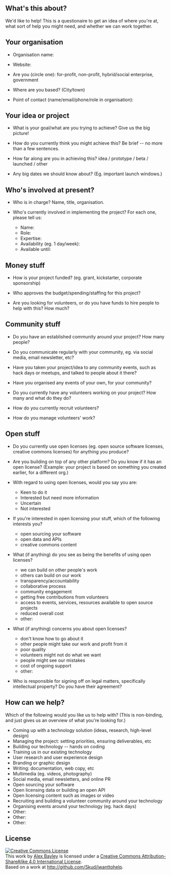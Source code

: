 ## What's this about?

We'd like to help!  This is a questionaire to get an idea of where
you're at, what sort of help you might need, and whether we can work
together.

## Your organisation

* Organisation name:

* Website:

* Are you (circle one): for-profit, non-profit, hybrid/social enterprise, government

* Where are you based? (City/town)

* Point of contact (name/email/phone/role in organisation):

## Your idea or project

* What is your goal/what are you trying to achieve?  Give us the big
  picture!

* How do you currently think you might achieve this? Be brief -- no more
  than a few sentences.

* How far along are you in achieving this?  idea / prototype / beta / launched / other

* Any big dates we should know about? (Eg. important launch windows.)

## Who's involved at present?

* Who is in charge?  Name, title, organisation.

* Who's currently involved in implementing the project?  For each one, please tell us:

  * Name:
  * Role:
  * Expertise:
  * Availability (eg. 1 day/week):
  * Available until:

## Money stuff

* How is your project funded?  (eg. grant, kickstarter, corporate sponsorship)

* Who approves the budget/spending/staffing for this project?

* Are you looking for volunteers, or do you have funds to hire people to
  help with this?  How much?

## Community stuff

* Do you have an established community around your project?  How many
  people?

* Do you communicate regularly with your community, eg. via social
  media, email newsletter, etc?

* Have you taken your project/idea to any community events, such as hack
  days or meetups, and talked to people about it there?

* Have you organised any events of your own, for your community?

* Do you currently have any volunteers working on your project?  How many
  and what do they do?

* How do you currently recruit volunteers?

* How do you manage volunteers' work?

## Open stuff

* Do you currently use open licenses (eg. open source software licenses,
  creative commons licenses) for anything you produce?

* Are you building on top of any other platform? Do you know if it has
  an open license? (Example: your project is based on something you
  created earlier, for a different org.)

* With regard to using open licenses, would you say you are:
  * Keen to do it
  * Interested but need more information
  * Uncertain
  * Not interested

* If you're interested in open licensing your stuff, which of the
  following interests you?
  * open sourcing your software
  * open data and APIs
  * creative commons content

* What (if anything) do you see as being the benefits of using open licenses?
  * we can build on other people's work
  * others can build on our work
  * transparency/accountability
  * collaborative process
  * community engagement
  * getting free contributions from volunteers
  * access to events, services, resources available to open source projects
  * reduced overall cost
  * other:

* What (if anything) concerns you about open licenses?
  * don't know how to go about it
  * other people might take our work and profit from it
  * poor quality
  * volunteers might not do what we want
  * people might see our mistakes
  * cost of ongoing support
  * other:

* Who is responsible for signing off on legal matters, specifically
  intellectual property?  Do you have their agreement?

## How can we help?

Which of the following would you like us to help with? (This is
non-binding, and just gives us an overview of what you're looking
for.)

* Coming up with a technology solution (ideas, research, high-level design)
* Managing the project: setting priorities, ensuring deliverables, etc
* Building our technology -- hands on coding
* Training us in our existing technology
* User research and user experience design
* Branding or graphic design
* Writing: documentation, web copy, etc
* Multimedia (eg. videos, photography)
* Social media, email newsletters, and online PR
* Open sourcing your software
* Open licensing data or building an open API
* Open licensing content such as images or video
* Recruiting and building a volunteer community around your technology
* Organising events around your technology (eg. hack days)
* Other:
* Other:
* Other:

## License

<a rel="license"
href="http://creativecommons.org/licenses/by-sa/4.0/deed.en_US"><img
alt="Creative Commons License" style="border-width:0"
src="http://i.creativecommons.org/l/by-sa/4.0/88x31.png" /></a><br
/>This work by <a xmlns:cc="http://creativecommons.org/ns#"
href="http://infotrope.net" property="cc:attributionName"
rel="cc:attributionURL">Alex Bayley</a> is licensed under a <a
rel="license"
href="http://creativecommons.org/licenses/by-sa/4.0/deed.en_US">Creative
Commons Attribution-ShareAlike 4.0 International License</a>.<br />Based
on a work at <a xmlns:dct="http://purl.org/dc/terms/"
href="http://github.com/Skud/iwanttohelp"
rel="dct:source">http://github.com/Skud/iwanttohelp</a>.
